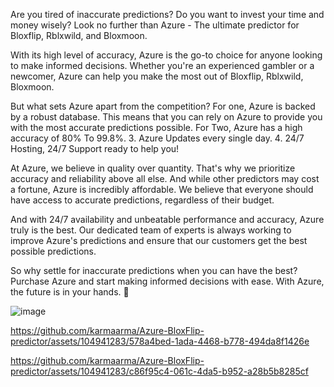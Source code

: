 Are you tired of inaccurate predictions? Do you want to invest your time and money wisely? Look no further than Azure - The ultimate predictor for Bloxflip, Rblxwild, and Bloxmoon.

With its high level of accuracy, Azure is the go-to choice for anyone looking to make informed decisions. Whether you're an experienced gambler or a newcomer, Azure can help you make the most out of Bloxflip, Rblxwild, Bloxmoon.

But what sets Azure apart from the competition? For one, Azure is backed by a robust database. This means that you can rely on Azure to provide you with the most accurate predictions possible. For Two, Azure has a high accuracy of 80% To 99.8%. 3. Azure Updates every single day. 4. 24/7 Hosting, 24/7 Support ready to help you!

At Azure, we believe in quality over quantity. That's why we prioritize accuracy and reliability above all else. And while other predictors may cost a fortune, Azure is incredibly affordable. We believe that everyone should have access to accurate predictions, regardless of their budget.

And with 24/7 availability and unbeatable performance and accuracy, Azure truly is the best. Our dedicated team of experts is always working to improve Azure's predictions and ensure that our customers get the best possible predictions.

So why settle for inaccurate predictions when you can have the best? Purchase Azure and start making informed decisions with ease. With Azure, the future is in your hands. 🔮

![image](https://github.com/karmaarma/Azure-BloxFlip-predictor/assets/104941283/cd017812-b8c9-4109-ab38-7920a8c1980e)

https://github.com/karmaarma/Azure-BloxFlip-predictor/assets/104941283/578a4bed-1ada-4468-b778-494da8f1426e

https://github.com/karmaarma/Azure-BloxFlip-predictor/assets/104941283/c86f95c4-061c-4da5-b952-a28b5b8285cf
